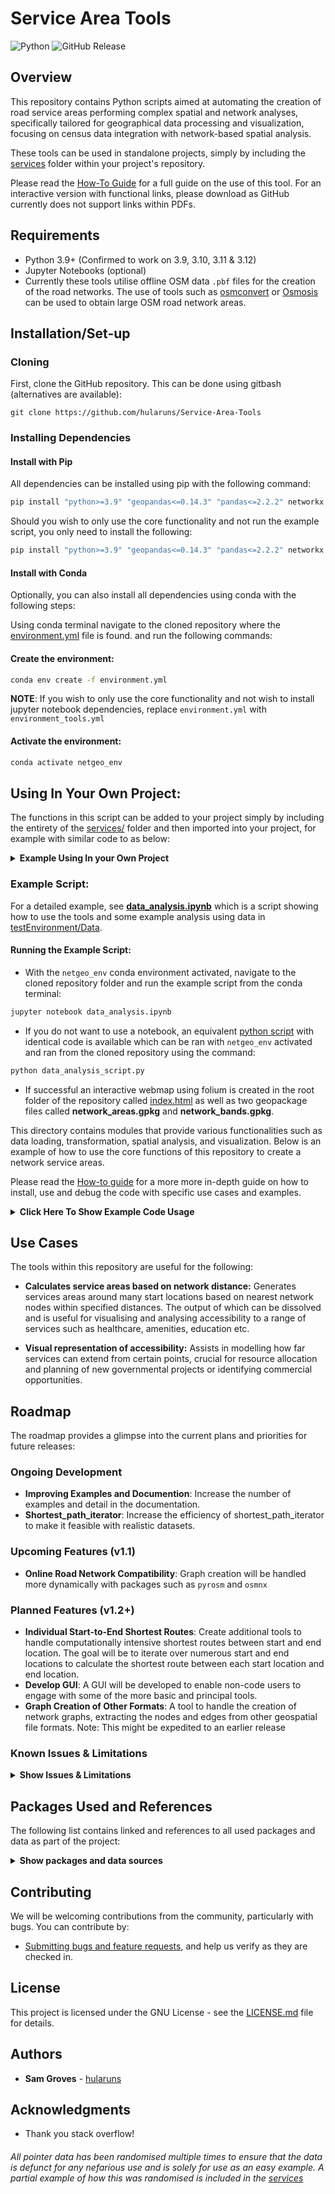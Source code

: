 # Service Area Tools
![Python](https://img.shields.io/badge/python-3.9_|_3.10_|3.11_|_3.12-blue.svg) 
![GitHub Release](https://img.shields.io/github/v/release/hularuns/Service-Area-Tools)

## Overview

This repository contains Python scripts aimed at automating the creation of road service areas 
 performing complex spatial and network analyses, specifically tailored for geographical data processing and visualization, focusing on census data integration with network-based spatial analysis.

These tools can be used in standalone projects, simply by including the [services](services/) folder within your project's repository.

Please read the [How-To Guide](Documentation/Service_Area_Tools_Guide) for a full guide on the use of this tool. For an interactive version with functional links, please download as GitHub currently does not support links within PDFs.

## Requirements
- Python 3.9+ (Confirmed to work on 3.9, 3.10, 3.11 & 3.12)
- Jupyter Notebooks (optional)
- Currently these tools utilise offline OSM data  `.pbf` files for the creation of the road networks. The use of tools such as [osmconvert](https://wiki.openstreetmap.org/wiki/Osmconvert) or [Osmosis](https://wiki.openstreetmap.org/wiki/Osmosis) can be used to obtain large OSM road network areas.

## Installation/Set-up
### Cloning
First, clone the GitHub repository. This can be done using gitbash (alternatives are available):

```gitbash
git clone https://github.com/hularuns/Service-Area-Tools
```
### Installing Dependencies
#### Install with Pip

All dependencies can be installed using pip with the following command: 

 ```bash 
 pip install "python>=3.9" "geopandas<=0.14.3" "pandas<=2.2.2" networkx ipykernel matplotlib pyrosm alphashape faker folium jupyter tqdm
 ```
 
 Should you wish to only use the core functionality and not run the example script, you only need to install the following:
 ```bash
 pip install "python>=3.9" "geopandas<=0.14.3" "pandas<=2.2.2" networkx matplotlib pyrosm alphashape faker tqdm
```
#### Install with Conda
Optionally, you can also install all dependencies using conda with the following steps:

Using conda terminal navigate to the cloned repository where the [environment.yml](environment.yml) file is found.  and run the following commands:

#### Create the environment: 
```bash
conda env create -f environment.yml
```
**NOTE**: If you wish to only use the core functionality and not wish to install jupyter notebook dependencies, replace `environment.yml` with `environment_tools.yml`


#### Activate the environment: 
``` bash 
conda activate netgeo_env
```


## Using In Your Own Project:

The functions in this script can be added to your project simply by including the entirety of the [services/](services/) folder and then imported into your project, for example with similar code to as below:

<details>
<summary><b>Example Using In your Own Project</b></summary>

```python
from services import nearest_note_and_name

services.network_bands.network_start_locations_nearest_node  =  nearest_node_and_name(graph = G, 
                                                                                      start_locations = start_locations_gdf, 
                                                                                      location_name = 'Static Library Name')
```
</details>                                                                                      

### Example Script:

For a detailed example, see [**data_analysis.ipynb**](data_analysis.ipynb) which is a script showing how to use the tools and some example analysis using data in [testEnvironment/Data](testEnvironment/Data). 
 


#### Running the Example Script:

- With the `netgeo_env` conda environment activated, navigate to the cloned repository folder and run the example script from the conda terminal: 
```bash
jupyter notebook data_analysis.ipynb
```
- If you do not want to use a notebook, an equivalent [python script](data_analysis_script.py) with identical code is available which can be ran with `netgeo_env` activated and ran from the cloned repository using the command: 
``` bash
python data_analysis_script.py
```
- If successful an interactive webmap using folium is created in the root folder of the repository called [index.html](index.html) as well as two geopackage files called **network_areas.gpkg** and **network_bands.gpkg**.

This directory contains modules that provide various functionalities such as data loading, transformation, spatial analysis, and visualization. Below is an example of how to use the core functions of this repository to create a network service areas.

Please read the [How-to guide](Documentation/Service_Area_Tools_Guide) for a more more in-depth guide on how to install, use and debug the code with specific use cases and examples.

<details>
<summary><b>Click Here To Show Example Code Usage</b></summary>
  
```python
import  services.network_bands  as  network_bands

# Load the network graph
# Ensure all data is in same CRS as pbf (likely EPSG:4326)
file_path = '/path/to/city.osm.pbf'

G, nodes, edges = network_bands.load_osm_network(file_path=file_path, network_type='driving', graph_type='networkx')


# Define start locations and distances for creating service areas
# Start locations are the location of each service, e.g. each library, hospital, supermarket.

#Example of GeoDataframe of start locations
print(start_locations_gdf)
| Static Library Name             |geometry                   |
|---------------------------------|---------------------------|
| Ardoyne Library                 | POINT (-5.97089 54.61635) |
| Ballyhackamore Library	         | POINT (-5.86641 54.59504) |
| Belfast Central Library	        | POINT (-5.93147 54.60270) |

# Obtain the nearest nodes on the Graph
start_locations_nearest_node  =  network_bands.nearest_node_and_name(
graph = G, 
start_locations = start_locations_gdf, 
location_name  =  'Static Library Name')

print(start_locations_nearest_node)
{'Ardoyne Library': {'nearest_node': 475085580}, 'Ballyhackamore Library': 
{'nearest_node': 73250694}, 'Belfast Central Library': {'nearest_node': 4513699587}}

# Generate service areas
## Define the distance bands in a list.
distances = [1000,2000,3000] # Distances in meters

## Create individual service area polygons for each start location and distance.
network_areas  =  network_bands.service_areas(nearest_node_dict = start_locations_nearest_node, 
                                              graph = G , #networkX graph
                                              search_distances = search_distances, 
                                              alpha_value=500, # Value for alpha shape
                                              weight  =  'length', # chooses shortest path based off length
                                              progress = True, # Prints ongoing progress
                                              save_output = True) #Saves output automatically to .gpkg
## Create tidy service area polygons by dissolving and differencing based on attributes.
network_service_areas  =  network_bands.service_bands(geodataframe=network_areas, #output of network_areas() or service areas gdf.
                                                      dissolve_cat = 'distance', # column to dissolve by
                                                      aggfunc = 'first', #geopandas aggregate arg
                                                      show_graph = True, #displays output
                                                      save_output = True) #Saves output automatically to .gpkg

# Do subsequent analysis. See data_analysis.ipynb for an example.
```
</details>

## Use Cases
The tools within this repository are useful for the following:
-  **Calculates service areas based on network distance:** Generates services areas around many start locations based on nearest network nodes within specified distances. The output of which can be dissolved and is useful for visualising and analysing accessibility to a range of services such as healthcare, amenities, education etc.

-  **Visual representation of accessibility:** Assists in modelling how far services can extend from certain points, crucial for resource allocation and planning of new governmental projects or identifying commercial opportunities.


## Roadmap

The roadmap provides a glimpse into the current plans and priorities for future releases:
### Ongoing Development
- **Improving Examples and Documention**: Increase the number of examples and detail in the documentation.
- **Shortest_path_iterator**: Increase the efficiency of shortest_path_iterator to make it feasible with realistic datasets.

### Upcoming Features (v1.1)

- **Online Road Network Compatibility**: Graph creation will be handled more dynamically with packages such as `pyrosm` and `osmnx`

### Planned Features (v1.2+)

- **Individual Start-to-End Shortest Routes**: Create additional tools to handle computationally intensive shortest routes between start and end location. The goal will be to iterate over numerous start and end locations to calculate the shortest route between each start location and end location.
- **Develop GUI**: A GUI will be developed to enable non-code users to engage with some of the more basic and principal tools.
- **Graph Creation of Other Formats**: A tool to handle the creation of network graphs, extracting the nodes and edges from other geospatial file formats. Note: This might be expedited to an earlier release


### Known Issues & Limitations

<details>
<summary><b>Show Issues & Limitations</b></summary>

- **Issue 1**: Currently only handles off-line .pbf files - due to be handled in v1.1 release
- **Issue 2**: Graph creation from other file formats not currently supported.
- **Issue 3**: Dissolved network service areas currently do not retain parent information - this should change soon.
- **Issue 4**: **Shortest_path_iterator()** is incredibly inefficient at calculating the nearest node and path finding, as such is not feasible currently to use and is **NOT** recommended to be used.

If you have any issues or are struggling to implement the tools, PLEASE READ THE [HOW-TO GUIDE](Documentation/Service_Area_Tools_Guide) before raising an issue or contacting myself.

</details>

## Packages Used and References
The following list contains linked and references to all used packages and data as part of the project:
<details>
<summary><b>Show packages and data sources</b></summary>

#### Packages:
- [Python >= 3.6](https://www.python.org/)
- [pyrosm](https://github.com/KuangJuiHsu/pyrosm)
- [osmnx](https://github.com/gboeing/osmnx)
- [geopandas <= 0.14.3](https://github.com/geopandas/geopandas)
- [pandas <= 2.2.2](https://github.com/pandas-dev/pandas)
- [networkx](https://github.com/networkx/networkx)
- [ipykernel](https://github.com/ipython/ipykernel)
- [matplotlib](https://github.com/matplotlib/matplotlib)
- [alphashape](https://github.com/Aluriak/alphashape)
- [faker](https://github.com/joke2k/faker)
- [folium](https://github.com/python-visualization/folium)
- [notebook](https://github.com/jupyter/notebook)
- [nb_conda](https://github.com/Anaconda-Platform/nb_conda)
- [jupyter_client](https://github.com/jupyter/jupyter_client)
- [jupyter_core](https://github.com/jupyter/jupyter_core)
- [tqdm](https://github.com/tqdm/tqdm)

#### Data:
- [NISRA Census (Northern Ireland) Statistics](https://www.nisra.gov.uk/statistics)
- [OpenStreetMap](https://www.openstreetmap.org/)

</details>

## Contributing

We will be welcoming contributions from the community, particularly with bugs. You can contribute by:

- [Submitting bugs and feature requests](https://github.com/hularuns/Service-Area-Tools/issues), and help us verify as they are checked in.

## License

This project is licensed under the GNU License - see the [LICENSE.md](LICENSE) file for details.

## Authors

- **Sam Groves** - [hularuns](https://github.com/hularuns)

## Acknowledgments

- Thank you stack overflow!

###### All pointer data has been randomised multiple times to ensure that the data is defunct for any nefarious use and is solely for use as an easy example. A partial example of how this was randomised is included in the [services](services/randomise_data/randomise_data.py)
